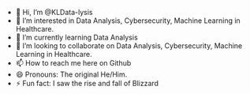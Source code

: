 - 👋 Hi, I’m @KLData-lysis
- 👀 I’m interested in Data Analysis, Cybersecurity, Machine Learning in Healthcare.
- 🌱 I’m currently learning Data Analysis
- 💞️ I’m looking to collaborate on Data Analysis, Cybersecurity, Machine Learning in Healthcare.
- 📫 How to reach me here on Github
- 😄 Pronouns: The original He/Him.
- ⚡ Fun fact: I saw the rise and fall of Blizzard

<!---
KLData-lysis/KLData-lysis is a ✨ special ✨ repository because its `README.md` (this file) appears on your GitHub profile.
You can click the Preview link to take a look at your changes.
--->
